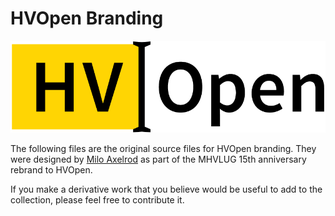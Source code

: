 # HVOpen Branding #

![HVOpen Logo](png/logo_medium.png)

The following files are the original source files for HVOpen
branding. They were designed
by [Milo Axelrod](http://www.miloaxelrod.com/) as part of the MHVLUG
15th anniversary rebrand to HVOpen.

If you make a derivative work that you believe would be useful to add
to the collection, please feel free to contribute it.
